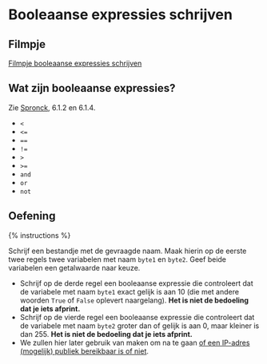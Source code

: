 # Booleaanse expressies schrijven

## Filmpje
[Filmpje booleaanse expressies schrijven](https://youtu.be/3yGqxZXX7LE)

## Wat zijn booleaanse expressies?
Zie [Spronck](http://www.spronck.net/pythonbook/pythonboek.pdf), 6.1.2 en 6.1.4.

* `<`
* `<=`
* `==`
* `!=`
* `>`
* `>=`
* `and`
* `or`
* `not`

## Oefening
{% instructions %}

Schrijf een bestandje met de gevraagde naam. Maak hierin op de eerste twee regels twee variabelen met naam `byte1` en `byte2`. Geef beide variabelen een getalwaarde naar keuze.
* Schrijf op de derde regel een booleaanse expressie die controleert dat de variabele met naam `byte1` exact gelijk is aan 10 (die met andere woorden `True` of `False` oplevert naargelang). **Het is niet de bedoeling dat je iets afprint.**
* Schrijf op de vierde regel een booleaanse expressie die controleert dat de variabele met naam `byte2` groter dan of gelijk is aan 0, maar kleiner is dan 255. **Het is niet de bedoeling dat je iets afprint.**
* We zullen hier later gebruik van maken om na te gaan [of een IP-adres (mogelijk) publiek bereikbaar is of niet](https://www.arin.net/reference/research/statistics/address_filters/).
